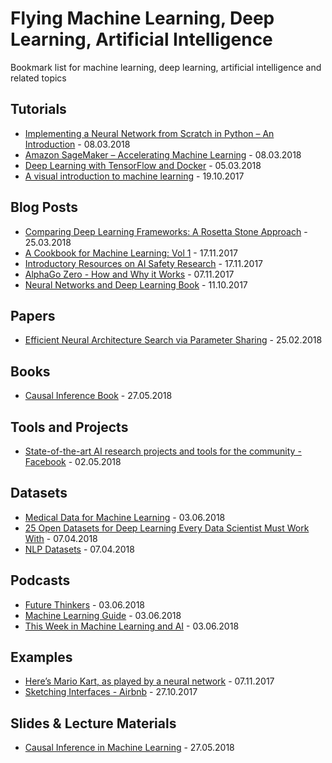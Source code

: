 # Flying Machine Learning, Deep Learning, Artificial Intelligence
Bookmark list for machine learning, deep learning, artificial intelligence and related topics

## Tutorials
- [Implementing a Neural Network from Scratch in Python – An Introduction](http://www.wildml.com/2015/09/implementing-a-neural-network-from-scratch/) - 08.03.2018
- [Amazon SageMaker – Accelerating Machine Learning](https://aws.amazon.com/blogs/aws/sagemaker/) - 08.03.2018
- [Deep Learning with TensorFlow and Docker](https://ljstrnadiii.github.io/) - 05.03.2018
- [A visual introduction to machine learning](http://www.r2d3.us/visual-intro-to-machine-learning-part-1/) - 19.10.2017

## Blog Posts
- [Comparing Deep Learning Frameworks: A Rosetta Stone Approach](https://blogs.technet.microsoft.com/machinelearning/2018/03/14/comparing-deep-learning-frameworks-a-rosetta-stone-approach/) - 25.03.2018
- [A Cookbook for Machine Learning: Vol 1](http://www.inference.vc/design-patterns/) - 17.11.2017
- [Introductory Resources on AI Safety Research](https://futureoflife.org/2016/02/29/introductory-resources-on-ai-safety-research/) -  17.11.2017
- [AlphaGo Zero - How and Why it Works](http://tim.hibal.org/blog/alpha-zero-how-and-why-it-works/) - 07.11.2017
- [Neural Networks and Deep Learning Book](http://neuralnetworksanddeeplearning.com/) - 11.10.2017

## Papers
- [Efficient Neural Architecture Search via Parameter Sharing](https://arxiv.org/abs/1802.03268) - 25.02.2018

## Books
- [Causal Inference Book](https://www.hsph.harvard.edu/miguel-hernan/causal-inference-book/) - 27.05.2018

## Tools and Projects
- [State-of-the-art AI research projects and tools for the community - Facebook](https://facebook.ai/developers/tools) - 02.05.2018

## Datasets
- [Medical Data for Machine Learning](https://github.com/beamandrew/medical-data) - 03.06.2018
- [25 Open Datasets for Deep Learning Every Data Scientist Must Work With](https://www.analyticsvidhya.com/blog/2018/03/comprehensive-collection-deep-learning-datasets/) - 07.04.2018
- [NLP Datasets](https://github.com/niderhoff/nlp-datasets/blob/master/README.md) - 07.04.2018

## Podcasts
- [Future Thinkers](https://futurethinkers.org/podcast/) - 03.06.2018
- [Machine Learning Guide](http://ocdevel.com/mlg) - 03.06.2018
- [This Week in Machine Learning and AI](https://twimlai.com/) - 03.06.2018

## Examples
- [Here’s Mario Kart, as played by a neural network](https://www.polygon.com/2017/11/5/16610012/mario-kart-mariflow-neural-network-video) - 07.11.2017
- [Sketching Interfaces - Airbnb](https://airbnb.design/sketching-interfaces/) - 27.10.2017

## Slides & Lecture Materials
- [Causal Inference in Machine Learning](http://www.homepages.ucl.ac.uk/~ucgtrbd/talks/imperial_causality.pdf) - 27.05.2018
